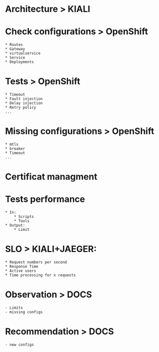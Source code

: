 # Architecture > KIALI

# Check configurations > OpenShift

    * Routes 
    * Gateway
    * virtualservice
    * Service
    * Deployments

# Tests > OpenShift
    * Timeout
    * Fault injection
    * Delay injection
    * Retry policy
    ...

# Missing configurations > OpenShift
    * mtls
    * breaker
    * Timeout 
    ...

# Certificat managment

# Tests performance
    * In:
        * Scripts
        * Tools
    * Output:
        * Limit

# SLO > KIALI+JAEGER:
    * Request numbers per second
    * Response Time
    * Active users
    * Time processing for x requests

# Observation > DOCS
    - Limits
    - missing configs
# Recommendation > DOCS
    - new configs